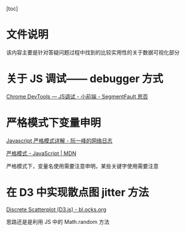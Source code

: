 
[toc]

# 文件说明
该内容主要是针对答疑问题过程中找到的比较实用性的关于数据可视化部分

# 关于 JS 调试—— debugger 方式
[Chrome DevTools — JS调试 - 小前端 - SegmentFault 思否](https://segmentfault.com/a/1190000008396389)

# 严格模式下变量申明
[Javascript 严格模式详解 - 阮一峰的网络日志](http://www.ruanyifeng.com/blog/2013/01/javascript_strict_mode.html)

[严格模式 - JavaScript | MDN](https://developer.mozilla.org/zh-CN/docs/Web/JavaScript/Reference/Strict_mode)

严格模式下，变量名使用需要注意申明，某些关键字使用需要注意

# 在 D3 中实现散点图 jitter 方法
[Discrete Scatterplot (D3.js) - bl.ocks.org](https://bl.ocks.org/duhaime/14c30df6b82d3f8094e5a51e5fff739a)

思路还是是利用 JS 中的 Math.random 方法
